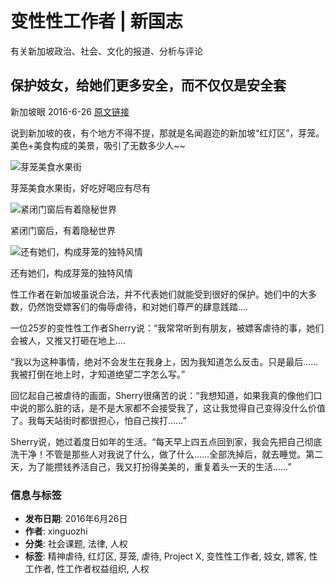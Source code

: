 # 变性性工作者 | 新国志

有关新加坡政治、社会、文化的报道、分析与评论

## 保护妓女，给她们更多安全，而不仅仅是安全套

新加坡眼 2016-6-26 [原文链接](http://www.yan.sg/erbujingjingshianquantao/)

说到新加坡的夜，有个地方不得不提，那就是名闻遐迩的新加坡“红灯区”，芽笼。美色+美食构成的美景，吸引了无数多少人~~

![芽笼美食水果街](https://xinguozhi.wordpress.com/wp-content/uploads/2016/06/640986.jpg)

芽笼美食水果街，好吃好喝应有尽有

![紧闭门窗后有着隐秘世界](https://xinguozhi.wordpress.com/wp-content/uploads/2016/06/6402275.jpg)

紧闭门窗后，有着隐秘世界

![还有她们，构成芽笼的独特风情](https://xinguozhi.wordpress.com/wp-content/uploads/2016/06/6403233.jpg)

还有她们，构成芽笼的独特风情

性工作者在新加坡虽说合法，并不代表她们就能受到很好的保护。她们中的大多数，仍然饱受嫖客们的侮辱虐待，和对她们尊严的肆意践踏….

一位25岁的变性性工作者Sherry说：“我常常听到有朋友，被嫖客虐待的事，她们会被人，又推又打砸在地上….

“我以为这种事情，绝对不会发生在我身上，因为我知道怎么反击。只是最后……我被打倒在地上时，才知道绝望二字怎么写。”

回忆起自己被虐待的画面，Sherry很痛苦的说：“我想知道，如果我真的像他们口中说的那么脏的话，是不是大家都不会接受我了，这让我觉得自己变得没什么价值了。我每天站街时都很担心，怕自己挨打……”

Sherry说，她过着度日如年的生活。“每天早上四五点回到家，我会先把自己彻底洗干净！不管是那些人对我说了什么，做了什么……全部洗掉后，就去睡觉。第二天，为了能攒钱养活自己，我又打扮得美美的，重复着头一天的生活……”

### 信息与标签

- **发布日期**: 2016年6月26日
- **作者**: xinguozhi
- **分类**: 社会课题, 法律, 人权
- **标签**: 精神虐待, 红灯区, 芽笼, 虐待, Project X, 变性性工作者, 妓女, 嫖客, 性工作者, 性工作者权益组织, 人权